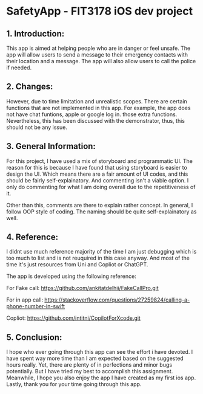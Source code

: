 #  SafetyApp - FIT3178 iOS dev project 


## 1. Introduction:

This app is aimed at helping people who are in danger or feel unsafe. The app will allow users to send a message to their emergency contacts with their location and a message. The app will also allow
users to call the police if needed. 

## 2. Changes:

However, due to time limitation and unrealistic scopes. There are certain functions that are not implemented in this app. For example, the app does not have chat funtions, apple or google log in.
those extra functions. Nevertheless, this has been discussed with the demonstrator, thus, this should not be any issue. 

## 3. General Information: 
 
For this project, I have used a mix of storyboard and programmatic UI. The reason for this is because I have found that using storyboard is easier to design the UI. Which means there are a fair
amount of UI codes, and this should be fairly self-explainatory. And commenting isn't a viable option. I only do commenting for what I am doing overall due to the repetitiveness of it. 

Other than this, comments are there to explain rather concept. In general, I follow OOP style of coding. 
The naming should be quite self-explainatory as well. 


## 4. Reference: 

I didnt use much reference majority of the time I am just debugging which is too much to list and is not reuquired in this case anyway. 
And most of the time it's just resources from Uni and Copliot or ChatGPT. 


The app is developed using the following reference: 

For Fake call: 
https://github.com/ankitatdelhii/FakeCallPro.git

For in app call: 
https://stackoverflow.com/questions/27259824/calling-a-phone-number-in-swift

Copliot: 
https://github.com/intitni/CopilotForXcode.git

## 5. Conclusion: 

I hope who ever going through this app can see the effort i have devoted. I have spent way more time than I am expected based on the suggested hours really.
Yet, there are plenty of in perfections and minor bugs potentially. But I have tried my best to accomplish this assignment. 
Meanwhile, I hope you also enjoy the app I have created as my first ios app. 
Lastly, thank you for your time going through this app. 

